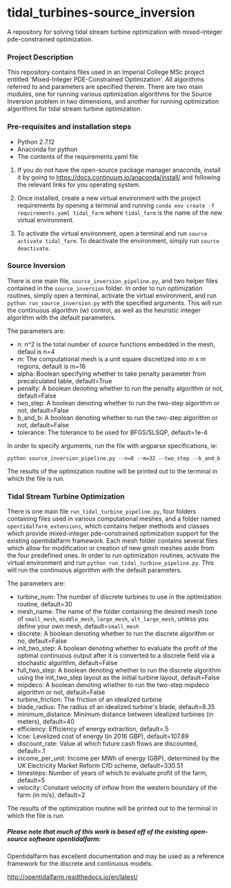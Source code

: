 # tidal_turbines-source_inversion
A repository for solving tidal stream turbine optimization with mixed-integer pde-constrained optimization.

### Project Description
This repository contains files used in an Imperial College MSc project entitled 
'Mixed-Integer PDE-Constrained Optimization'. All algorithms referred to and parameters are specified therein.
There are two main modules, one for running various optimization algorithms for the Source Inversion problem 
in two dimensions, and another for running optimization algorithms for tidal stream turbine optimization.

### Pre-requisites and installation steps
- Python 2.7.12
- Anaconda for python
- The contents of the requirements.yaml file

1) If you do not have the open-source package manager anaconda, install it by going to 
https://docs.continuum.io/anaconda/install/ and following the relevant links for you operating system.

2) Once installed, create a new virtual environment with the project requirements by opening a terminal and running
```conda env create -f requirements.yaml tidal_farm``` where ```tidal_farm``` is the name of the new virtual environment.

3) To activate the virtual environment, open a terminal and run ```source activate tidal_farm```. To deactivate the 
environment, simply run ```source deactivate```.

### Source Inversion 
There is one main file, `source_inversion_pipeline.py`, and two helper files contained in the `source_inversion` folder.
In order to run optimization routines, simply open a terminal, activate the virtual environment, and run
```python run_source_inversion.py``` with the specified arguments. This will run the continuous algorithm (w) control, as
well as the heuristic integer algorithm with the default parameters.

The parameters are:
- n: n^2 is the total number of source functions embedded in the mesh, defaul is n=4
- m: The computational mesh is a unit square discretized into m x m regions, default is m=16
- alpha: Boolean specifying whether to take penalty parameter from precalculated table, default=True
- penalty: A boolean denoting whether to run the penalty algorithm or not, default=False
- two_step: A boolean denoting whether to run the two-step algorithm or not, default=False
- b_and_b: A boolean denoting whether to run the two-step algorithm or not, default=False
- tolerance: The tolerance to be used for BFGS/SLSQP, default=1e-4

In order to specify arguments, run the file with argparse specifications, ie:

```python source_inversion_pipeline.py --n=8 --m=32 --two_step --b_and_b```

The results of the optimization routine will be printed out to the terminal in which the file is run.

### Tidal Stream Turbine Optimization
There is one main file ```run_tidal_turbine_pipeline.py```, four folders containing files used in various computational meshes,
and a folder named `opentidalfarm_extensions`, which contains helper methods and classes which provide mixed-integer pde-constrained
optimization support for the existing opentidalfarm framework. Each mesh folder contains several files which allow for modification
or creation of new gmsh meshes aside from the four predefined ones. In order to run optimization routines, activate the virtual
environment and run ```python run_tidal_turbine_pipeline.py```. This will run the continuous algorithm with the default parameters.


The parameters are:

- turbine_num: The number of discrete turbines to use in the optimization routine, default=30
- mesh_name: The name of the folder containing the desired mesh (one of `small_mesh`, `middle_mesh`, `large_mesh`, `alt_large_mesh`,
             unless you define your own mesh, default=`small_mesh`
- discrete: A boolean denoting whether to run the discrete algorithm or no, default=False
- init_two_step: A boolean denoting whether to evaluate the profit of the optimal continuous output after it is converted to a 
                 discrete field via a stochastic algorithm, default=False
- full_two_step: A boolean denoting whether to run the discrete algorithm using the init_two_step layout as the 
                 initial turbine layout, default=False
- mipdeco: A boolean denoting whether to run the two-step mipdeco algorithm or not, default=False
- turbine_friction: The friction of an idealized turbine
- blade_radius: The radius of an idealized turbine's blade, default=8.35
- minimum_distance: Minimum distance between idealized turbines (in meters), default=40
- efficiency: Efficiency of energy extraction, default=.5
- lcoe: Levelized cost of energy (in 2016 GBP), default=107.89
- discount_rate: Value at which future cash flows are discounted, default=.1
- income_per_unit: Income per MWh of energy (GBP), determined by the UK Electricity Market Reform CfD scheme, default=330.51
- timesteps: Number of years of which to evaluate profit of the farm, default=5
- velocity: Constant velocity of inflow from the western boundary of the farm (in m/s), default=2

The results of the optimization routine will be printed out to the terminal in which the file is run.

##### Please note that much of this work is based off of the existing open-source software opentidalfarm:
Opentidalfarm has excellent documentation and may be used as a reference framework for the discrete and continuous models.


http://opentidalfarm.readthedocs.io/en/latest/
